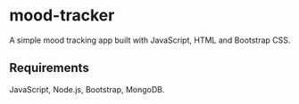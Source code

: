 # mood-tracker
A simple mood tracking app built with JavaScript, HTML and Bootstrap CSS.

## Requirements
JavaScript, Node.js, Bootstrap, MongoDB.